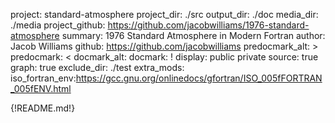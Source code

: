 project: standard-atmosphere
project_dir: ./src
output_dir: ./doc
media_dir: ./media
project_github: https://github.com/jacobwilliams/1976-standard-atmosphere
summary: 1976 Standard Atmosphere in Modern Fortran
author: Jacob Williams
github: https://github.com/jacobwilliams
predocmark_alt: >
predocmark: <
docmark_alt:
docmark: !
display: public
         private
source: true
graph: true
exclude_dir: ./test
extra_mods: iso_fortran_env:https://gcc.gnu.org/onlinedocs/gfortran/ISO_005fFORTRAN_005fENV.html

{!README.md!}